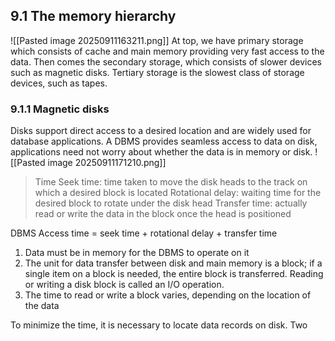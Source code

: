 ## 9.1 The memory hierarchy
![[Pasted image 20250911163211.png]]
At top, we have primary storage which consists of cache and main memory providing very fast access to the data. Then comes the secondary storage, which consists of slower devices such as magnetic disks. Tertiary storage is the slowest class of storage devices, such as tapes. 

### 9.1.1 Magnetic disks
Disks support direct access to a desired location and are widely used for database applications. A DBMS provides seamless access to data on disk, applications need not worry about whether the data is in memory or disk. 
![[Pasted image 20250911171210.png]]
> Time
> Seek time: time taken to move the disk heads to the track on which a desired block is located
> Rotational delay: waiting time for the desired block to rotate under the disk head
> Transfer time: actually read or write the data in the block once the head is positioned

DBMS 
Access time = seek time + rotational delay + transfer time

1. Data must be in memory for the DBMS to operate on it
2. The unit for data transfer between disk and main memory is a block; if a single item on a block is needed, the entire block is transferred. Reading or writing a disk block is called an I/O operation. 
3. The time to read or write a block varies, depending on the location of the data

To minimize the time, it is necessary to locate data records on disk. Two 